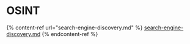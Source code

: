 # OSINT

{% content-ref url="search-engine-discovery.md" %}
[search-engine-discovery.md](search-engine-discovery.md)
{% endcontent-ref %}
